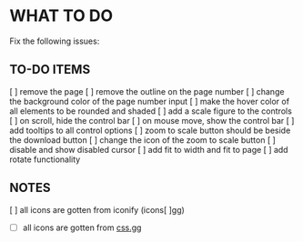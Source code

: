 # WHAT TO DO

Fix the following issues:

## TO-DO ITEMS

[ ] remove the page
[ ] remove the outline on the page number
[ ] change the background color of the page number input
[ ] make the hover color of all elements to be rounded and shaded
[ ] add a scale figure to the controls
[ ] on scroll, hide the control bar
[ ] on mouse move, show the control bar
[ ] add tooltips to all control options
[ ] zoom to scale button should be beside the download button
[ ] change the icon of the zoom to scale button
[ ] disable and show disabled cursor
[ ] add fit to width and fit to page
[ ] add rotate functionality

## NOTES

[ ] all icons are gotten from iconify (icons[ ]gg)

- [ ] all icons are gotten from [css.gg](https://icon-sets.iconify.design/gg)